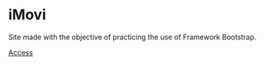 # iMovi
Site made with the objective of practicing the use of Framework Bootstrap.

[Access](https://gscripter.github.io/iMovi/)
